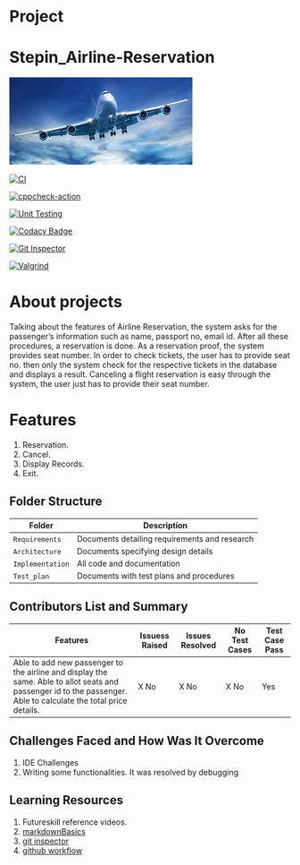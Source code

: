 # Project
# Stepin_Airline-Reservation
![Banner](https://github.com/Swapnil-SP/M1_Airline-Reservation/blob/main/1_Requirements/banner.png)

[![CI](https://github.com/Annapoornarb/Stepin_Airline-Reservation/actions/workflows/build.yml/badge.svg)](https://github.com/Annapoornarb/Stepin_Airline-Reservation/actions/workflows/build.yml)

[![cppcheck-action](https://github.com/Annapoornarb/Stepin_Airline-Reservation/actions/workflows/cpp.yml/badge.svg)](https://github.com/Annapoornarb/Stepin_Airline-Reservation/actions/workflows/cpp.yml)

[![Unit Testing](https://github.com/Annapoornarb/Stepin_Airline-Reservation/actions/workflows/unit-test.yml/badge.svg)](https://github.com/Annapoornarb/Stepin_Airline-Reservation/actions/workflows/unit-test.yml)

[![Codacy Badge](https://app.codacy.com/project/badge/Grade/e241101414794ea1a903dca1519f7636)](https://www.codacy.com/gh/Annapoornarb/Stepin_Airline-Reservation/dashboard?utm_source=github.com&amp;utm_medium=referral&amp;utm_content=Annapoornarb/Stepin_Airline-Reservation&amp;utm_campaign=Badge_Grade)

[![Git Inspector](https://github.com/Annapoornarb/Stepin_Airline-Reservation/actions/workflows/gitinspector.yml/badge.svg)](https://github.com/Annapoornarb/Stepin_Airline-Reservation/actions/workflows/gitinspector.yml)

[![Valgrind](https://github.com/Annapoornarb/Stepin_Airline-Reservation/actions/workflows/codequality_valgrind.yml/badge.svg)](https://github.com/Annapoornarb/Stepin_Airline-Reservation/actions/workflows/codequality_valgrind.yml)



# About projects 
Talking about the features of Airline Reservation, the system asks for the passenger’s information such as name, passport no, email id. After all these procedures,  a reservation is done. As a reservation proof, the system provides seat number.  In order to check tickets, the user has to provide seat no. then only the system check for the respective tickets in the database and displays a result. Canceling a flight reservation is easy through the system, the user just has to provide their seat number.
# Features
1. Reservation.
2. Cancel.
3. Display Records.
4. Exit.

## Folder Structure
Folder             | Description
-------------------| -----------------------------------------
`Requirements`   | Documents detailing requirements and research
`Architecture`   | Documents specifying design details
`Implementation` | All code and documentation
`Test_plan`      | Documents with test plans and procedures

## Contributors List and Summary

 |    Features    | Issuess Raised |Issues Resolved|No Test Cases|Test Case Pass
|----------------|----------------|---------------|-------------|--------------
| Able to add new passenger to the airline and display the same. Able to allot seats and passenger id to the passenger. Able to calculate the total price details. | X No     | X No   |X No   |Yes     
   

## Challenges Faced and How Was It Overcome

1. IDE Challenges
2. Writing some functionalities. It was resolved by debugging

## Learning Resources
1. Futureskill reference videos.
2. [markdownBasics](https://guides.github.com/features/mastering-markdown/)
3. [git inspector](https://github.com/ejwa/gitinspector.git)
4. [github workflow](https://docs.github.com/en/actions/learn-github-action)



